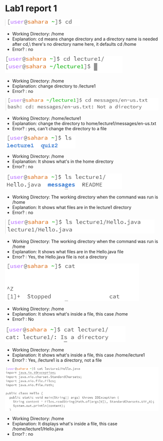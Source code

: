 # Lab1 report 1

![Image](cd1.png)
* Working Directory: /home
* Explanation: cd means change directory and a directory name is needed after cd,\ there's no directory name here, it defaults cd /home
* Error? : no

![Image](cd2.png)
* Working Directory: /home
* Explanation: change directory to /lecture1
* Error? : no

![Image](cd3.png)
* Working Directory: /home/lecture1
* Explanation: change the directory to home/lecture1/messages/en-us.txt
* Error? : yes, can't change the directory to a file

![Image](ls1.png)
* Working Directory: /home
* Explanation: It shows what's in the home directory
* Error? : no

![Image](ls2.png)
* Working Directory: The working directory when the command was run is /home
* Explanation: It shows what files are in the lecture1 directory
* Error? : no

![Image](ls3.png)
* Working Directory: The working directory when the command was run is /home
* Explanation: It shows what files are in the Hello.java file
* Error? : Yes, the Hello.java file is not a directory

![Image](cat1.png)
* Working Directory: /home
* Explanation: It shows what's inside a file, this case /home
* Error? : No

![Image](cat2.png)
* Working Directory: /home
* Explanation: It shows what's inside a file, this case /home/lecture1
* Error? : Yes, /lecture1 is a directory, not a file

![Image](cat3.png)
* Working Directory: /home
* Explanation: It displays what's inside a file, this case /home/lecture1/Hello.java
* Error? : no
